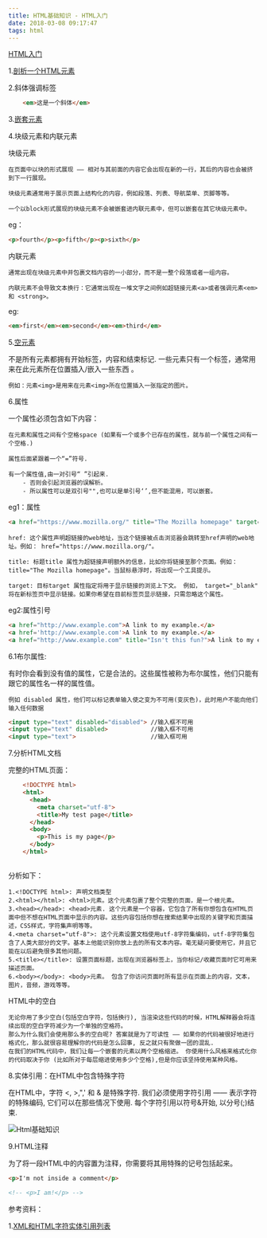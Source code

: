 ```yaml
---
title: HTML基础知识 - HTML入门
date: 2018-03-08 09:17:47
tags: html
---
```


[HTML入门](https://developer.mozilla.org/zh-CN/docs/Learn/HTML/Introduction_to_HTML/Getting_started)

1.[剖析一个HTML元素](https://tao1010.github.io/2018/03/05/Html概述/#hell_world_1)

2.斜体强调标签

``` html
	<em>这是一个斜体</em>
```

3.[嵌套元素](https://tao1010.github.io/2018/03/05/Html概述/#hell_world_2)

4.块级元素和内联元素

块级元素

	在页面中以块的形式展现 —— 相对与其前面的内容它会出现在新的一行，其后的内容也会被挤到下一行展现。
	
	块级元素通常用于展示页面上结构化的内容，例如段落、列表、导航菜单、页脚等等。
	
	一个以block形式展现的块级元素不会被嵌套进内联元素中，但可以嵌套在其它块级元素中。
	
eg：

``` html
<p>fourth</p><p>fifth</p><p>sixth</p>
```
	
内联元素
	
	通常出现在块级元素中并包裹文档内容的一小部分，而不是一整个段落或者一组内容。
	
	内联元素不会导致文本换行：它通常出现在一堆文字之间例如超链接元素<a>或者强调元素<em>和 <strong>。
	
eg:

``` html
<em>first</em><em>second</em><em>third</em>
```

5.[空元素](https://tao1010.github.io/2018/03/05/Html概述/#hell_world_3)

不是所有元素都拥有开始标签，内容和结束标记. 一些元素只有一个标签，通常用来在此元素所在位置插入/嵌入一些东西 。
	
	例如：元素<img>是用来在元素<img>所在位置插入一张指定的图片。

6.属性

一个属性必须包含如下内容：

	在元素和属性之间有个空格space (如果有一个或多个已存在的属性，就与前一个属性之间有一个空格.)
	
	属性后面紧跟着一个“=”符号.
	
	有一个属性值,由一对引号“ ”引起来. 
		- 否则会引起浏览器的误解析。
		- 所以属性可以是双引号"",也可以是单引号‘’,但不能混用，可以嵌套。

eg1：属性

``` html
<a href="https://www.mozilla.org/" title="The Mozilla homepage" target="_blank">这是一个超链接</a>	
```

	href: 这个属性声明超链接的web地址，当这个链接被点击浏览器会跳转至href声明的web地址。例如： href="https://www.mozilla.org/"。

	title: 标题title 属性为超链接声明额外的信息，比如你将链接至那个页面。例如： title="The Mozilla homepage"。当鼠标悬浮时，将出现一个工具提示。
	
	target: 目标target 属性指定将用于显示链接的浏览上下文。 例如， target="_blank" 将在新标签页中显示链接。如果你希望在目前标签页显示链接，只需忽略这个属性。 
	
eg2:属性引号

``` html
<a href="http://www.example.com">A link to my example.</a>
<a href='http://www.example.com'>A link to my example.</a>
<a href="http://www.example.com" title="Isn't this fun?">A link to my example.</a>

```
	
6.1布尔属性:

有时你会看到没有值的属性，它是合法的。这些属性被称为布尔属性，他们只能有跟它的属性名一样的属性值。

	例如 disabled 属性，他们可以标记表单输入使之变为不可用(变灰色)，此时用户不能向他们输入任何数据

``` html
<input type="text" disabled="disabled">	//输入框不可用
<input type="text" disabled>			//输入框不可用
<input type="text">						//输入框可用

```	
7.分析HTML文档

完整的HTML页面：

``` html
	<!DOCTYPE html>
	<html>
	  <head>
	    <meta charset="utf-8">
	    <title>My test page</title>
	  </head>
	  <body>
	    <p>This is my page</p>
	  </body>
	</html>
	
```

分析如下：
	
	1.<!DOCTYPE html>: 声明文档类型
	2.<html></html>: <html>元素。这个元素包裹了整个完整的页面，是一个根元素。	
	3.<head></head>: <head>元素. 这个元素是一个容器，它包含了所有你想包含在HTML页面中但不想在HTML页面中显示的内容。这些内容包括你想在搜索结果中出现的关键字和页面描述，CSS样式，字符集声明等等。
	4.<meta charset="utf-8">: 这个元素设置文档使用utf-8字符集编码，utf-8字符集包含了人类大部分的文字。基本上他能识别你放上去的所有文本内容。毫无疑问要使用它，并且它能在以后避免很多其他问题。
	5.<title></title>: 设置页面标题，出现在浏览器标签上，当你标记/收藏页面时它可用来描述页面。
	6.<body></body>: <body>元素。 包含了你访问页面时所有显示在页面上的内容，文本，图片，音频，游戏等等。
	
HTML中的空白

	无论你用了多少空白(包括空白字符，包括换行), 当渲染这些代码的时候，HTML解释器会将连续出现的空白字符减少为一个单独的空格符。
	那么为什么我们会使用那么多的空白呢? 答案就是为了可读性 —— 如果你的代码被很好地进行格式化，那么就很容易理解你的代码是怎么回事, 反之就只有聚做一团的混乱. 
	在我们的HTML代码中，我们让每一个嵌套的元素以两个空格缩进。 你使用什么风格来格式化你的代码取决于你 (比如所对于每层缩进使用多少个空格),但是你应该坚持使用某种风格。

8.实体引用：在HTML中包含特殊字符

在HTML中，字符 <, >,",' 和 & 是特殊字符. 我们必须使用字符引用 —— 表示字符的特殊编码, 它们可以在那些情况下使用. 每个字符引用以符号&开始, 以分号(;)结束.

![Html基础知识](Html基础知识.png)

9.HTML注释

为了将一段HTML中的内容置为注释，你需要将其用特殊的记号<!--和-->包括起来。

``` html
<p>I'm not inside a comment</p>

<!-- <p>I am!</p> -->
```


参考资料：

1.[XML和HTML字符实体引用列表](http://en.wikipedia.org/wiki/List_of_XML_and_HTML_character_entity_references)



